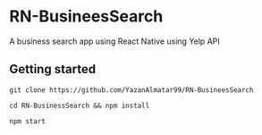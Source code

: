 # RN-BusineesSearch
A business search app using React Native using Yelp API

## Getting started
```
git clone https://github.com/YazanAlmatar99/RN-BusineesSearch
```
```
cd RN-BusinessSearch && npm install 
```
```
npm start
```
